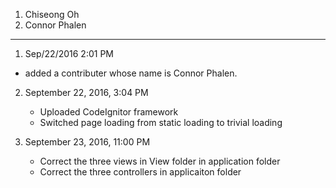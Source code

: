 1. Chiseong Oh
2. Connor Phalen
-------------------------------------

1. Sep/22/2016 2:01 PM
  - added a contributer whose name is Connor Phalen.

2. September 22, 2016, 3:04 PM
    - Uploaded CodeIgnitor framework
    - Switched page loading from static loading to trivial loading

3. September 23, 2016, 11:00 PM
	- Correct the three views in View folder in application folder
	- Correct the three controllers in applicaiton folder